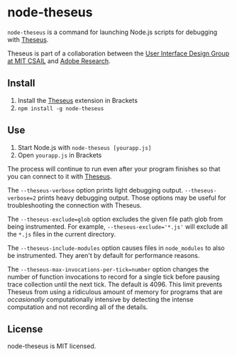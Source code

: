 node-theseus
============

`node-theseus` is a command for launching Node.js scripts for debugging with [Theseus](https://github.com/adobe-research/theseus).

Theseus is part of a collaboration between the [User Interface Design Group at MIT CSAIL](http://groups.csail.mit.edu/uid/) and [Adobe Research](http://research.adobe.com/).

Install
-------

1. Install the [Theseus](https://github.com/adobe-research/theseus) extension in Brackets
2. `npm install -g node-theseus`

Use
---

1. Start Node.js with `node-theseus [yourapp.js]`
2. Open `yourapp.js` in Brackets

The process will continue to run even after your program finishes so that you can connect to it with [Theseus](https://github.com/adobe-research/theseus).

The `--theseus-verbose` option prints light debugging output. `--theseus-verbose=2` prints heavy debugging output. Those options may be useful for troubleshooting the connection with Theseus.

The `--theseus-exclude=glob` option excludes the given file path glob from being instrumented. For example, `--theseus-exclude='*.js'` will exclude all the `*.js` files in the current directory.

The `--theseus-include-modules` option causes files in `node_modules` to also be instrumented. They aren't by default for performance reasons.

The `--theseus-max-invocations-per-tick=number` option changes the number of function invocations to record for a single tick before pausing trace collection until the next tick. The default is 4096. This limit prevents Theseus from using a ridiculous amount of memory for programs that are *occasionally* computationally intensive by detecting the intense computation and not recording all of the details.

License
-------

node-theseus is MIT licensed.
